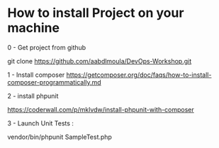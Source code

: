 # How to install Project on your machine

0 - Get project from github

git clone https://github.com/aabdlmoula/DevOps-Workshop.git

1 - Install composer
https://getcomposer.org/doc/faqs/how-to-install-composer-programmatically.md

2 - install phpunit

https://coderwall.com/p/mklvdw/install-phpunit-with-composer

3 - Launch Unit Tests :

vendor/bin/phpunit SampleTest.php




